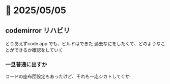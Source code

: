 # 📝 2025/05/05

## codemirror リハビリ

とりあえずcode app でも、ビルドはできた
過去なにをしたくて、どのようなことができるか確認をしていく

### 一旦普通に出すか

コードの座布団設定もあったけど、それも一応シカトしてくか


